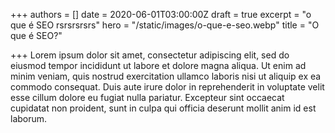 +++
authors = []
date = 2020-06-01T03:00:00Z
draft = true
excerpt = "o que é SEO rsrsrsrsrs"
hero = "/static/images/o-que-e-seo.webp"
title = "O que é SEO?"

+++
Lorem ipsum dolor sit amet, consectetur adipiscing elit, sed do eiusmod tempor incididunt ut labore et dolore magna aliqua. Ut enim ad minim veniam, quis nostrud exercitation ullamco laboris nisi ut aliquip ex ea commodo consequat. Duis aute irure dolor in reprehenderit in voluptate velit esse cillum dolore eu fugiat nulla pariatur. Excepteur sint occaecat cupidatat non proident, sunt in culpa qui officia deserunt mollit anim id est laborum.
